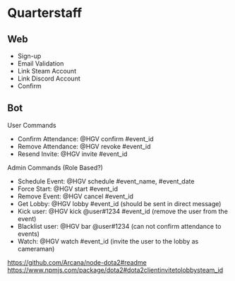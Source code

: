 # Quarterstaff

## Web
- Sign-up
- Email Validation
- Link Steam Account
- Link Discord Account
- Confirm

## Bot
User Commands
- Confirm Attendance: @HGV confirm #event_id
- Remove Attendance: @HGV revoke #event_id
- Resend Invite: @HGV invite #event_id

Admin Commands (Role Based?)
- Schedule Event: @HGV schedule #event_name, #event_date
- Force Start: @HGV start #event_id
- Remove Event: @HGV cancel #event_id
- Get Lobby: @HGV lobby #event_id (should be sent in direct message)
- Kick user: @HGV kick @user#1234 #event_id (remove the user from the event)
- Blacklist user: @HGV bar @user#1234 (can not confirm attendance to events)
- Watch: @HGV watch #event_id (invite the user to the lobby as cameraman)


https://github.com/Arcana/node-dota2#readme
https://www.npmjs.com/package/dota2#dota2clientinvitetolobbysteam_id